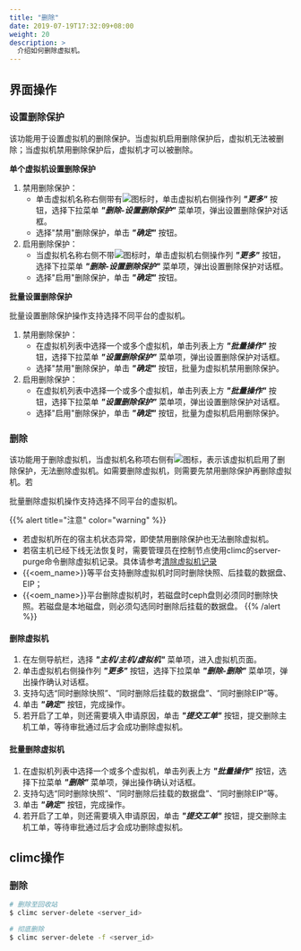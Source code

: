 ```yaml
---
title: "删除"
date: 2019-07-19T17:32:09+08:00
weight: 20
description: >
  介绍如何删除虚拟机。
---
```


## 界面操作

### 设置删除保护

该功能用于设置虚拟机的删除保护。当虚拟机启用删除保护后，虚拟机无法被删除；当虚拟机禁用删除保护后，虚拟机才可以被删除。

**单个虚拟机设置删除保护**

1. 禁用删除保护：
    - 单击虚拟机名称右侧带有![](../../../images/delprotect1.png)图标时，单击虚拟机右侧操作列 **_"更多"_** 按钮，选择下拉菜单 **_"删除-设置删除保护"_** 菜单项，弹出设置删除保护对话框。
    - 选择"禁用"删除保护，单击 **_"确定"_** 按钮。
2. 启用删除保护：
    - 当虚拟机名称右侧不带![](../../../images/delprotect1.png)图标时，单击虚拟机右侧操作列 **_"更多"_** 按钮，选择下拉菜单 **_"删除-设置删除保护"_** 菜单项，弹出设置删除保护对话框。
    - 选择"启用"删除保护，单击 **_"确定"_** 按钮。

**批量设置删除保护**

批量设置删除保护操作支持选择不同平台的虚拟机。

1. 禁用删除保护：
    - 在虚拟机列表中选择一个或多个虚拟机，单击列表上方 **_"批量操作"_** 按钮，选择下拉菜单 **_"设置删除保护"_** 菜单项，弹出设置删除保护对话框。
    - 选择"禁用"删除保护，单击 **_"确定"_** 按钮，批量为虚拟机禁用删除保护。
2. 启用删除保护：
    - 在虚拟机列表中选择一个或多个虚拟机，单击列表上方 **_"批量操作"_** 按钮，选择下拉菜单 **_"设置删除保护"_** 菜单项，弹出设置删除保护对话框。
    - 选择"启用"删除保护，单击 **_"确定"_** 按钮，批量为虚拟机启用删除保护。


### 删除

该功能用于删除虚拟机，当虚拟机名称项右侧有![](../../../images/delprotect1.png)图标，表示该虚拟机启用了删除保护，无法删除虚拟机。如需要删除虚拟机，则需要先禁用删除保护再删除虚拟机。若

批量删除虚拟机操作支持选择不同平台的虚拟机。

{{% alert title="注意" color="warning" %}}
- 若虚拟机所在的宿主机状态异常，即使禁用删除保护也无法删除虚拟机。
- 若宿主机已经下线无法恢复时，需要管理员在控制节点使用climc的server-purge命令删除虚拟机记录。具体请参考[清除虚拟机记录](../../faq/purge)
- {{<oem_name>}}等平台支持删除虚拟机时同时删除快照、后挂载的数据盘、EIP；
- {{<oem_name>}}平台删除虚拟机时，若磁盘时ceph盘则必须同时删除快照。若磁盘是本地磁盘，则必须勾选同时删除后挂载的数据盘。
{{% /alert %}}

#### 删除虚拟机


1. 在左侧导航栏，选择 **_"主机/主机/虚拟机"_** 菜单项，进入虚拟机页面。
2. 单击虚拟机右侧操作列 **_"更多"_** 按钮，选择下拉菜单 **_"删除-删除"_** 菜单项，弹出操作确认对话框。
2. 支持勾选“同时删除快照”、“同时删除后挂载的数据盘”、“同时删除EIP”等。
3. 单击 **_"确定"_** 按钮，完成操作。
4. 若开启了工单，则还需要填入申请原因，单击 **_"提交工单"_** 按钮，提交删除主机工单，等待审批通过后才会成功删除虚拟机。

#### 批量删除虚拟机

1. 在虚拟机列表中选择一个或多个虚拟机，单击列表上方 **_"批量操作"_** 按钮，选择下拉菜单 **_"删除"_** 菜单项，弹出操作确认对话框。
2. 支持勾选“同时删除快照”、“同时删除后挂载的数据盘”、“同时删除EIP”等。
3. 单击 **_"确定"_** 按钮，完成操作。
4. 若开启了工单，则还需要填入申请原因，单击 **_"提交工单"_** 按钮，提交删除主机工单，等待审批通过后才会成功删除虚拟机。



## climc操作

### 删除

```bash
# 删除至回收站
$ climc server-delete <server_id>

# 彻底删除
$ climc server-delete -f <server_id>
```

